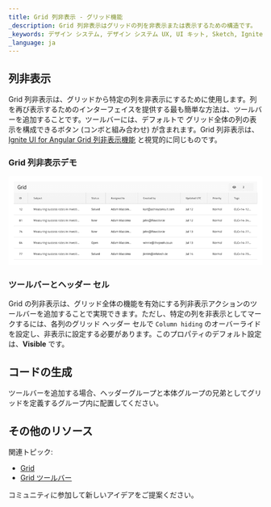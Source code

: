 ```yaml
---
title: Grid 列非表示 - グリッド機能
_description: Grid 列非表示はグリッドの列を非表示または表示するための構造です。
_keywords: デザイン システム, デザイン システム UX, UI キット, Sketch, Ignite UI for Angular, Sketch to Angular, Angular, Angular デザイン システム, Sketch からコードをエクスポート, Angular 用のデザイン キット, Sketch HTML, Sketch to HTML, Sketch UI キット
_language: ja
---
```


## 列非表示

Grid 列非表示は、グリッドから特定の列を非表示にするために使用します。列を再び表示するためのインターフェイスを提供する最も簡単な方法は、ツールバーを追加することです。ツールバーには、デフォルトで グリッド全体の列の表示を構成できるボタン (コンボと組み合わせ) が含まれます。Grid 列非表示は、[Ignite UI for Angular Grid 列非表示機能](https://jp.infragistics.com/products/ignite-ui-angular/angular/components/grid/column_hiding.html) と視覚的に同じものです。

### Grid 列非表示デモ

<img class="responsive-img" src="../images/grid_column_hiding_demo.png" srcset="../images/grid_column_hiding_demo@2x.png 2x" />

### ツールバーとヘッダー セル

Grid の列非表示は、グリッド全体の機能を有効にする列非表示アクションのツールバーを追加することで実現できます。ただし、特定の列を非表示としてマークするには、各列のグリッド ヘッダー セルで `Column hiding` のオーバーライドを設定し、非表示に設定する必要があります。このプロパティのデフォルト設定は、**Visible** です。

## コードの生成

ツールバーを追加する場合、ヘッダーグループと本体グループの兄弟としてグリッドを定義するグループ内に配置してください。

## その他のリソース

関連トピック:

- [Grid](grid.md)
- [Grid ツールバー](grid-toolbar.md)
  <div class="divider--half"></div>

コミュニティに参加して新しいアイデアをご提案ください。
